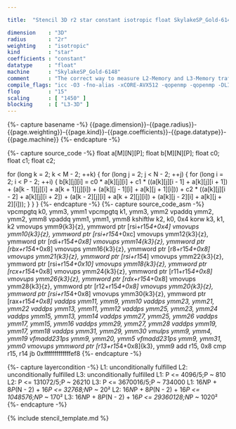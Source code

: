 ```yaml
---

title:  "Stencil 3D r2 star constant isotropic float SkylakeSP_Gold-6148"

dimension    : "3D"
radius       : "2r"
weighting    : "isotropic"
kind         : "star"
coefficients : "constant"
datatype     : "float"
machine      : "SkylakeSP_Gold-6148"
comment      : "The correct way to measure L2-Memory and L3-Memory traffic is unknown, hence the prediction by kerncraft is less accurate."
compile_flags: "icc -O3 -fno-alias -xCORE-AVX512 -qopenmp -qopenmp -DLIKWID_PERFMON -Ilikwid-4.3.3/include -Llikwid-4.3.3/lib -Iheaders/dummy.c stencil_compilable.c -o stencil -llikwid"
flop         : "15"
scaling      : [ "1450" ]
blocking     : [ "L3-3D" ]
---
```


{%- capture basename -%}
{{page.dimension}}-{{page.radius}}-{{page.weighting}}-{{page.kind}}-{{page.coefficients}}-{{page.datatype}}-{{page.machine}}
{%- endcapture -%}

{%- capture source_code -%}
float a[M][N][P];
float b[M][N][P];
float c0;
float c1;
float c2;

for (long k = 2; k < M - 2; ++k) {
  for (long j = 2; j < N - 2; ++j) {
    for (long i = 2; i < P - 2; ++i) {
      b[k][j][i] = c0 * a[k][j][i] +
                   c1 * ((a[k][j][i - 1] + a[k][j][i + 1]) +
                         (a[k - 1][j][i] + a[k + 1][j][i]) +
                         (a[k][j - 1][i] + a[k][j + 1][i])) +
                   c2 * ((a[k][j][i - 2] + a[k][j][i + 2]) +
                         (a[k - 2][j][i] + a[k + 2][j][i]) +
                         (a[k][j - 2][i] + a[k][j + 2][i]));
    }
  }
}
{%- endcapture -%}
{%- capture source_code_asm -%}
vpcmpgtq k0, ymm3, ymm1
vpcmpgtq k1, ymm3, ymm2
vpaddq ymm2, ymm2, ymm8
vpaddq ymm1, ymm1, ymm8
kshiftlw k2, k0, 0x4
korw k3, k1, k2
vmovups ymm9{k3}{z}, ymmword ptr [rsi+r15*4+0x4]
vmovups ymm10{k3}{z}, ymmword ptr [rsi+r15*4+0xc]
vmovups ymm12{k3}{z}, ymmword ptr [rdi+r15*4+0x8]
vmovups ymm14{k3}{z}, ymmword ptr [rbx+r15*4+0x8]
vmovups ymm16{k3}{z}, ymmword ptr [r8+r15*4+0x8]
vmovups ymm21{k3}{z}, ymmword ptr [rsi+r15*4]
vmovups ymm22{k3}{z}, ymmword ptr [rsi+r15*4+0x10]
vmovups ymm18{k3}{z}, ymmword ptr [rcx+r15*4+0x8]
vmovups ymm24{k3}{z}, ymmword ptr [r11+r15*4+0x8]
vmovups ymm26{k3}{z}, ymmword ptr [rdx+r15*4+0x8]
vmovups ymm28{k3}{z}, ymmword ptr [r12+r15*4+0x8]
vmovups ymm20{k3}{z}, ymmword ptr [rsi+r15*4+0x8]
vmovups ymm30{k3}{z}, ymmword ptr [rax+r15*4+0x8]
vaddps ymm11, ymm9, ymm10
vaddps ymm23, ymm21, ymm22
vaddps ymm13, ymm11, ymm12
vaddps ymm25, ymm23, ymm24
vaddps ymm15, ymm13, ymm14
vaddps ymm27, ymm25, ymm26
vaddps ymm17, ymm15, ymm16
vaddps ymm29, ymm27, ymm28
vaddps ymm19, ymm17, ymm18
vaddps ymm31, ymm29, ymm30
vmulps ymm9, ymm4, ymm19
vfmadd231ps ymm9, ymm20, ymm5
vfmadd231ps ymm9, ymm31, ymm0
vmovups ymmword ptr [r13+r15*4+0x8]{k3}, ymm9
add r15, 0x8
cmp r15, r14
jb 0xfffffffffffffef8
{%- endcapture -%}

{%- capture layercondition -%}
L1: unconditionally fulfilled
L2: unconditionally fulfilled
L3: unconditionally fulfilled
L1: P <= 4096/5;P ~ 810
L2: P <= 131072/5;P ~ 26210
L3: P <= 3670016/5;P ~ 734000
L1: 16*N*P + 8*P*(N - 2) + 16*P <= 32768;N*P ~ 20²
L2: 16*N*P + 8*P*(N - 2) + 16*P <= 1048576;N*P ~ 170²
L3: 16*N*P + 8*P*(N - 2) + 16*P <= 29360128;N*P ~ 1020²
{%- endcapture -%}

{% include stencil_template.md %}
